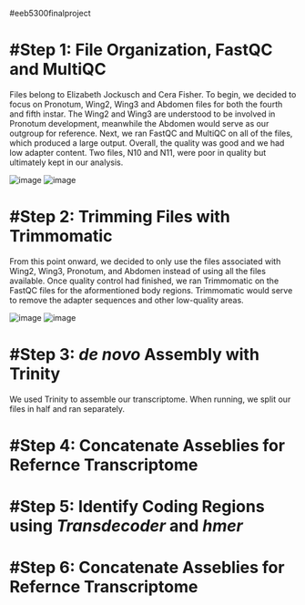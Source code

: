 #eeb5300finalproject

<h1><b>#Step 1: File Organization, FastQC and MultiQC </b></h1>
Files belong to Elizabeth Jockusch and Cera Fisher. To begin, we decided to focus on Pronotum, Wing2, Wing3 and Abdomen files for both the fourth and fifth instar. The Wing2 and Wing3 are understood to be involved in Pronotum development, meanwhile the Abdomen would serve as our outgroup for reference. Next, we ran FastQC and MultiQC on all of the files, which produced a large output. Overall, the quality was good and we had low adapter content. Two files, N10 and N11, were poor in quality but ultimately kept in our analysis.

![image](https://user-images.githubusercontent.com/44265751/116929615-aca58800-ac2c-11eb-90c1-f5a4cb7080da.png)
![image](https://user-images.githubusercontent.com/44265751/116929627-b16a3c00-ac2c-11eb-9e9d-65bf41ffc4a8.png)


<h1><b>#Step 2: Trimming Files with Trimmomatic </b></h1>
From this point onward, we decided to only use the files associated with Wing2, Wing3, Pronotum, and Abdomen instead of using all the files available. Once quality control had finished, we ran Trimmomatic on the FastQC files for the aformentioned body regions. Trimmomatic would serve to remove the adapter sequences and other low-quality areas. 

![image](https://user-images.githubusercontent.com/44265751/116928382-fbeab900-ac2a-11eb-8dd7-58ae36c96b23.png)
![image](https://user-images.githubusercontent.com/44265751/116928419-0b6a0200-ac2b-11eb-8d1a-e961253c2946.png)

<b><h1>#Step 3:<i> de novo</i> Assembly with Trinity </b></h1>
We used Trinity to assemble our transcriptome. When running, we split our files in half and ran separately. 

<b><h1>#Step 4: Concatenate Asseblies for Refernce Transcriptome </b></h1>

<b><h1>#Step 5: Identify Coding Regions using <i>Transdecoder</i> and <i>hmer</i></b></h1>

<b><h1>#Step 6: Concatenate Asseblies for Refernce Transcriptome </b></h1>

